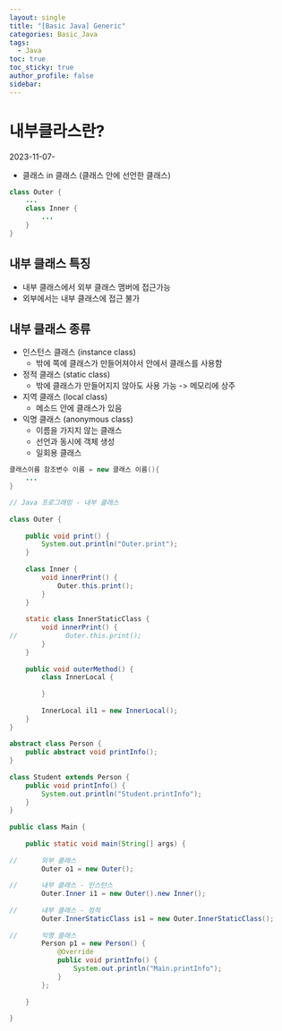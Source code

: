 ```yaml
---
layout: single
title: "[Basic Java] Generic"
categories: Basic_Java
tags:
  - Java
toc: true
toc_sticky: true
author_profile: false
sidebar:
---
```

# 내부클라스란?
2023-11-07-

- 클래스 in 클래스 (클래스 안에 선언한 클래스)

```java
class Outer {
	...
	class Inner {
		...
	}
}
```


## 내부 클래스 특징

- 내부 클래스에서 외부 클래스 맴버에 접근가능
- 외부에서는 내부 클래스에 접근 불가

## 내부 클래스 종류

- 인스턴스 클래스 (instance class) 
	- 밖에 쪽에 클래스가 만들어져야서 안에서 클래스를 사용함
- 정적 클래스 (static class)
	- 밖에 클래스가 만들어지지 않아도 사용 가능  -> 메모리에 상주
- 지역 클래스 (local class)
	- 메소드 안에 클래스가 있음
- 익명 클래스 (anonymous class)
	- 이름을 가지지 않는 클래스
	- 선언과 동시에 객체 생성
	- 일회용 클래스

```java
클래스이름 참조변수 이름 = new 클래스 이름(){
	...
}
```

```java
// Java 프로그래밍 - 내부 클래스  
  
class Outer {  
  
    public void print() {  
        System.out.println("Outer.print");  
    }  
  
    class Inner {  
        void innerPrint() {  
            Outer.this.print();  
        }  
    }  
  
    static class InnerStaticClass {  
        void innerPrint() {  
//            Outer.this.print();  
        }  
    }  
  
    public void outerMethod() {  
        class InnerLocal {  
  
        }  
  
        InnerLocal il1 = new InnerLocal();  
    }  
}  
  
abstract class Person {  
    public abstract void printInfo();  
}  
  
class Student extends Person {  
    public void printInfo() {  
        System.out.println("Student.printInfo");  
    }  
}  
  
public class Main {  
  
    public static void main(String[] args) {  
  
//      외부 클래스  
        Outer o1 = new Outer();  
  
//      내부 클래스 - 인스턴스  
        Outer.Inner i1 = new Outer().new Inner();  
  
//      내부 클래스 - 정적  
        Outer.InnerStaticClass is1 = new Outer.InnerStaticClass();  
          
//      익명 클래스  
        Person p1 = new Person() {  
            @Override  
            public void printInfo() {  
                System.out.println("Main.printInfo");  
            }  
        };  
  
    }  
  
}
```